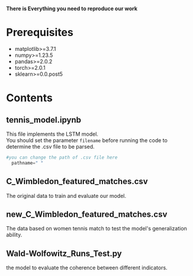 **There is Everything you need to reproduce our work**<br>
# Prerequisites
+ matplotlib>=3.7.1
+ numpy>=1.23.5
+ pandas>=2.0.2
+ torch>=2.0.1
+ sklearn>=0.0.post5


# Contents
## tennis_model.ipynb
This file implements the LSTM model.<br>
You should set the parameter `filename` before running the code to determine the .csv file to be parsed.<br>
```python
#you can change the path of .csv file here
  pathname=" "
```
## C_Wimbledon_featured_matches.csv
The original data to train and evaluate our model.

## new_C_Wimbledon_featured_matches.csv
The data based on women tennis match to test the model's generalization ability.

## Wald-Wolfowitz_Runs_Test.py
the model to evaluate the coherence between different indicators. 


